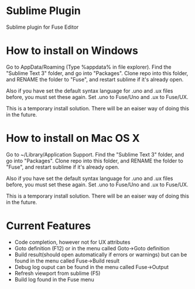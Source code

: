 Sublime Plugin
==================
Sublime plugin for Fuse Editor

How to install on Windows
=================
Go to AppData/Roaming (Type %appdata% in file explorer). Find the "Sublime Text 3" folder, and go into "Packages".
Clone repo into this folder, and RENAME the folder to "Fuse", and restart sublime if it's already open.

Also if you have set the default syntax language for .uno and .ux files before, you must set these again. Set .uno to Fuse/Uno and .ux to Fuse/UX.

This is a temporary install solution. There will be an eaiser way of doing this in the future.

How to install on Mac OS X
=================
Go to ~/Library/Application Support. Find the "Sublime Text 3" folder, and go into "Packages".
Clone repo into this folder, and RENAME the folder to "Fuse", and restart sublime if it's already open.

Also if you have set the default syntax language for .uno and .ux files before, you must set these again. Set .uno to Fuse/Uno and .ux to Fuse/UX.

This is a temporary install solution. There will be an eaiser way of doing this in the future.

Current Features
=================
* Code completion, however not for UX attributes
* Goto definition (F12) or in the menu called Goto->Goto definition
* Build result(should open automatically if errors or warnings) but can be found in the menu called Fuse->Build result
* Debug log ouput can be found in the menu called Fuse->Output
* Refresh viewport from sublime (F5)
* Build log found in the Fuse menu
